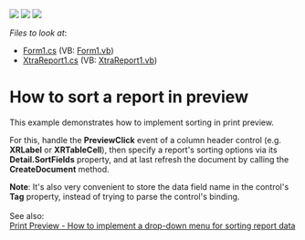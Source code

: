 <!-- default badges list -->
![](https://img.shields.io/endpoint?url=https://codecentral.devexpress.com/api/v1/VersionRange/128603515/12.2.4%2B)
[![](https://img.shields.io/badge/Open_in_DevExpress_Support_Center-FF7200?style=flat-square&logo=DevExpress&logoColor=white)](https://supportcenter.devexpress.com/ticket/details/E770)
[![](https://img.shields.io/badge/📖_How_to_use_DevExpress_Examples-e9f6fc?style=flat-square)](https://docs.devexpress.com/GeneralInformation/403183)
<!-- default badges end -->
<!-- default file list -->
*Files to look at*:

* [Form1.cs](./CS/Form1.cs) (VB: [Form1.vb](./VB/Form1.vb))
* [XtraReport1.cs](./CS/XtraReport1.cs) (VB: [XtraReport1.vb](./VB/XtraReport1.vb))
<!-- default file list end -->
# How to sort a report in preview


<p>This example demonstrates how to implement sorting in print preview.</p>
<p>For this, handle the <strong>PreviewClick</strong> event of a column header control (e.g. <strong>XRLabel</strong> or <strong>XRTableCell</strong>), then specify a report's sorting options via its <strong>Detail.SortFields</strong> property, and at last refresh the document by calling the <strong>CreateDocument</strong> method.</p>
<p><strong>Note</strong>: It's also very convenient to store the data field name in the control's <strong>Tag</strong> property, instead of trying to parse the control's binding.<br /><br />See also:<br /><a href="https://www.devexpress.com/Support/Center/p/T210208">Print Preview - How to implement a drop-down menu for sorting report data</a></p>

<br/>


